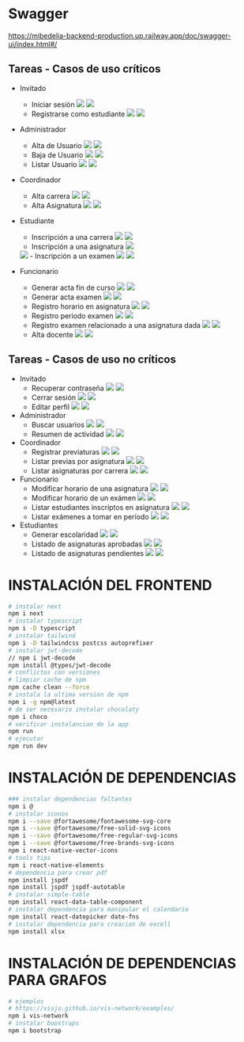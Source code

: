 # Swagger
https://mibedelia-backend-production.up.railway.app/doc/swagger-ui/index.html#/

## Tareas - Casos de uso críticos 
- Invitado
  - Iniciar sesión <img src="https://img.shields.io/badge/Front-Hecho-success"> <img src="https://img.shields.io/badge/Backend-Hecho-success">
  - Registrarse como estudiante <img src="https://img.shields.io/badge/Front-Hecho-success"> <img src="https://img.shields.io/badge/Backend-Hecho-success">
- Administrador
  - Alta de Usuario <img src="https://img.shields.io/badge/Front-Hecho-success"> <img src="https://img.shields.io/badge/Backend-Hecho-success">
  - Baja de Usuario <img src="https://img.shields.io/badge/Front-Hecho-success"> <img src="https://img.shields.io/badge/Backend-Hecho-success">
  - Listar Usuario <img src="https://img.shields.io/badge/Front-Hecho-success"> <img src="https://img.shields.io/badge/Backend-Hecho-success">
- Coordinador	
  - Alta carrera	<img src="https://img.shields.io/badge/Front-Hecho-successs"> <img src="https://img.shields.io/badge/Backend-Hecho-success">
  - Alta Asignatura	<img src="https://img.shields.io/badge/Front-Hecho-successs"> <img src="https://img.shields.io/badge/Backend-Hecho-success">
- Estudiante	
  - Inscripción a una carrera	<img src="https://img.shields.io/badge/Front-Hecho-successs"> <img src="https://img.shields.io/badge/Backend-Hecho-success">
  - Inscripción a una asignatura <img src="https://img.shields.io/badge/Front-Hecho-success">	
  <img src="https://img.shields.io/badge/BackEnd-Hecho-success">
  - Inscripción a un examen <img src="https://img.shields.io/badge/Front-Hecho-success">	
  <img src="https://img.shields.io/badge/BackEnd-Hecho-success">
  
- Funcionario	
  - Generar acta fin de curso	<img src="https://img.shields.io/badge/Front-Hecho-success"> <img src="https://img.shields.io/badge/BackEnd-Hecho-success">
  - Generar acta examen	<img src="https://img.shields.io/badge/Front-Hecho-success"> <img src="https://img.shields.io/badge/BackEnd-Hecho-success">
  - Registro horario en asignatura	<img src="https://img.shields.io/badge/Front-Hecho-success">	<img src="https://img.shields.io/badge/Backend-Hecho-success">
  - Registro periodo examen <img src="https://img.shields.io/badge/Front-Hecho-successs">	<img src="https://img.shields.io/badge/Backend-Hecho-success">
  - Registro examen relacionado a una asignatura dada	<img src="https://img.shields.io/badge/Front-Hecho-success"> <img src="https://img.shields.io/badge/Backend-Hecho-success">
  - Alta docente	<img src="https://img.shields.io/badge/Front-Hecho-successs"> <img src="https://img.shields.io/badge/Backend-Hecho-success">

## Tareas - Casos de uso no críticos 
- Invitado
  - Recuperar contraseña <img src="https://img.shields.io/badge/Front-Falta-red"> <img src="https://img.shields.io/badge/Backend-Falta-red">
  - Cerrar sesión <img src="https://img.shields.io/badge/Front-Hecho-success"> <img src="https://img.shields.io/badge/Backend-Hecho-success">
  - Editar perfil <img src="https://img.shields.io/badge/Front-Falta-red"> <img src="https://img.shields.io/badge/Backend-Falta-red">
- Administrador
  - Buscar usuarios <img src="https://img.shields.io/badge/Front-Falta-red"> <img src="https://img.shields.io/badge/Backend-Falta-red">
  - Resumen de actividad <img src="https://img.shields.io/badge/Front-Falta-red"> <img src="https://img.shields.io/badge/Backend-Falta-red">
- Coordinador
  - Registrar previaturas <img src="https://img.shields.io/badge/Front-Falta-red"> <img src="https://img.shields.io/badge/Backend-Falta-red">
  - Listar previas por asignatura <img src="https://img.shields.io/badge/Front-Falta-red"> <img src="https://img.shields.io/badge/Backend-Falta-red">
  - Listar asignaturas por carrera <img src="https://img.shields.io/badge/Front-Hecho-success"> <img src="https://img.shields.io/badge/Backend-Hecho-success">
- Funcionario
  - Modificar horario de una asignatura <img src="https://img.shields.io/badge/Front-Falta-red"> <img src="https://img.shields.io/badge/Backend-Falta-red">
  - Modificar horario de un exámen <img src="https://img.shields.io/badge/Front-Falta-red"> <img src="https://img.shields.io/badge/Backend-Falta-red">
  - Listar estudiantes inscriptos en asignatura <img src="https://img.shields.io/badge/Front-Falta-red"> <img src="https://img.shields.io/badge/Backend-Falta-red">
  - Listar exámenes a tomar en período <img src="https://img.shields.io/badge/Front-Falta-red"> <img src="https://img.shields.io/badge/Backend-Falta-red">
- Estudiantes
  - Generar escolaridad <img src="https://img.shields.io/badge/Front-Falta-red"> <img src="https://img.shields.io/badge/Backend-Falta-red">
  - Listado de asignaturas aprobadas <img src="https://img.shields.io/badge/Front-InProgress-yellow"> <img src="https://img.shields.io/badge/Backend-Hecho-success">
  - Listado de asignaturas pendientes <img src="https://img.shields.io/badge/Front-InProgress-yellow"> <img src="https://img.shields.io/badge/Backend-Hecho-success">

# INSTALACIÓN DEL FRONTEND
```bash
# instalar next
npm i next
# instalar typescript
npm i -D typescript
# instalar tailwind
npm i -D tailwindcss postcss autoprefixer
# instalar jwt-decode
// npm i jwt-decode
npm install @types/jwt-decode
# conflictos con versiones
# limpiar cache de npm
npm cache clean --force
# instala la ultima version de npm
npm i -g npm@latest
# de ser necesario instalar chocolaty
npm i choco
# verificar instalancian de la app
npm run
# ejecutar
npm run dev
```

# INSTALACIÓN DE DEPENDENCIAS
```bash
### instalar dependencias faltantes
npm i @
# instalar iconos
npm i --save @fortawesome/fontawesome-svg-core
npm i --save @fortawesome/free-solid-svg-icons
npm i --save @fortawesome/free-regular-svg-icons
npm i --save @fortawesome/free-brands-svg-icons
npm i react-native-vector-icons
# tools tips
npm i react-native-elements
# dependencia para crear pdf
npm install jspdf
npm install jspdf jspdf-autotable
# instalar simple-table
npm install react-data-table-component
# instalar dependencia para manipular el calendario
npm install react-datepicker date-fns
# instalar dependencia para creacion de excell
npm install xlsx
```

# INSTALACIÓN DE DEPENDENCIAS PARA GRAFOS
```bash
# ejemplos
# https://visjs.github.io/vis-network/examples/
npm i vis-network
# instalar boostraps
npm i bootstrap
```
